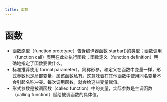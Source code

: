 ```yaml
---
title: 函数
---
```


# 函数

- 函数原型（function prototype）告诉编译器函数 starbar()的类型；函数调用（function call）表明在此处执行函数；函数定义（function definition）明确地指定了函数要做什么。
- 标准推荐使用 formal parameter），简称形参。和定义在函数中变量一样，形式参数也是局部变量，属该函数私有。这意味着在其他函数中使用同名变量不会引起名称冲突。每次调用函数，就会给这些变量赋值。
- 形式参数是被调函数（called function）中的变量，实际参数是主调函数（calling function）赋给被调函数的具体值。
